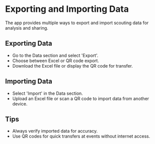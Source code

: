# Exporting and Importing Data

The app provides multiple ways to export and import scouting data for analysis and sharing.

## Exporting Data
- Go to the Data section and select 'Export'.
- Choose between Excel or QR code export.
- Download the Excel file or display the QR code for transfer.

## Importing Data
- Select 'Import' in the Data section.
- Upload an Excel file or scan a QR code to import data from another device.

## Tips
- Always verify imported data for accuracy.
- Use QR codes for quick transfers at events without internet access. 